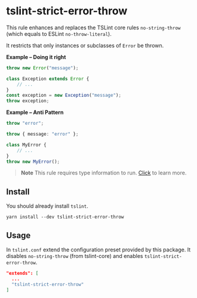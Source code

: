 # tslint-strict-error-throw

This rule enhances and replaces the TSLint core rules `no-string-throw` (which equals to ESLint `no-throw-literal`).

It restricts that only instances or subclasses of `Error` be thrown.

**Example – Doing it right**

```ts
throw new Error("message");

class Exception extends Error {
    // ...
}
const exception = new Exception("message");
throw exception;
```

**Example – Anti Pattern**

```ts
throw "error";

throw { message: "error" };

class MyError {
    // ...
}
throw new MyError();
```

> **Note** This rule requires type information to run. [Click](https://palantir.github.io/tslint/usage/type-checking/) to learn more.

## Install

You should already install `tslint`.

```
yarn install --dev tslint-strict-error-throw
```

## Usage

In `tslint.conf` extend the configuration preset provided by this package. It disables `no-string-throw` (from tslint-core) and enables `tslint-strict-error-throw`.

``` json
"extends": [
  ...
  "tslint-strict-error-throw"
]
```
